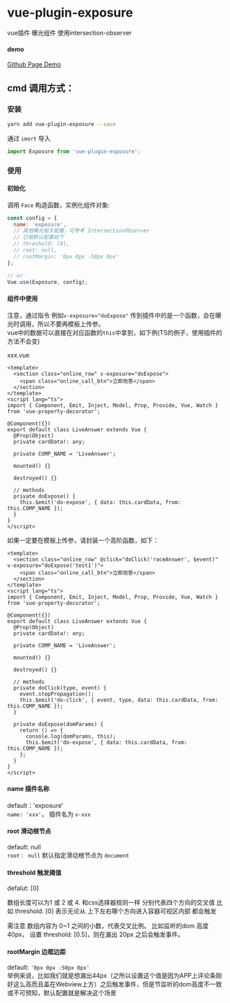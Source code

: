 # vue-plugin-exposure  
vue插件 曝光组件 使用intersection-observer  


#### demo  

<a href="https://nowheretorun.github.io/vue-plugin-exposure/dist/demo/" target="blank">Github Page Demo</a>


## cmd 调用方式：

### 安装

```bash
yarn add vue-plugin-exposure --save
```

通过 `imort` 导入

```javascript
import Exposure from 'vue-plugin-exposure';
```

### 使用

#### 初始化  

调用 `Face` 构造函数，实例化组件对象:

```javascript
const config = {
  name: 'exposure',
  // 其他曝光相关配置，可参考 IntersectionObserver
  // 已做默认配置如下
  // threshold: [0],
  // root: null,
  // rootMargin: '0px 0px -50px 0px'
};

// or
Vue.use(Exposure, config);
```

#### 组件中使用    
注意，通过指令 例如`v-exposure="doExpose"` 传到插件中的是一个函数，会在曝光时调用，所以不要再模板上传参。  
vue中的数据可以直接在对应函数的`this`中拿到，如下例(TS的例子，使用插件的方法不会变)  

xxx.vue  
```
<template>
  <section class="online_row" v-exposure="doExpose">
    <span class="online_call_btn">立即抢答</span>
  </section>
</template>
<script lang="ts">
import { Component, Emit, Inject, Model, Prop, Provide, Vue, Watch } from 'vue-property-decorator';

@Component({})
export default class LiveAnswer extends Vue {
  @Prop(Object)
  private cardData!: any;

  private COMP_NAME = 'LiveAnswer';

  mounted() {}

  destroyed() {}

  // methods
  private doExpose() {
    this.$emit('do-expose', { data: this.cardData, from: this.COMP_NAME });
  }
}
</script>

```


如果一定要在模板上传参，请封装一个高阶函数，如下：  
```
<template>
  <section class="online_row" @click="doClick('raceAnswer', $event)" v-exposure="doExpose('test1')">
    <span class="online_call_btn">立即抢答</span>
  </section>
</template>
<script lang="ts">
import { Component, Emit, Inject, Model, Prop, Provide, Vue, Watch } from 'vue-property-decorator';

@Component({})
export default class LiveAnswer extends Vue {
  @Prop(Object)
  private cardData!: any;

  private COMP_NAME = 'LiveAnswer';

  mounted() {}

  destroyed() {}

  // methods
  private doClick(type, event) {
    event.stopPropagation();
    this.$emit('do-click', { event, type, data: this.cardData, from: this.COMP_NAME });
  }

  private doExpose(domParams) {
    return () => {
      console.log(domParams, this);
      this.$emit('do-expose', { data: this.cardData, from: this.COMP_NAME });
    };
  }
}
</script>
```

#### name 插件名称  
default：'exposure'  
`name: 'xxx'`， 插件名为 `v-xxx`

#### root 滑动根节点   
default: null  
`root： null` 默认指定滑动根节点为 `document`

#### threshold 触发阈值  
defalut: [0]  

数组长度可以为1 或 2 或 4.
和css选择器规则一样 分别代表四个方向的交叉值
比如 threshold: [0] 表示无论从 上下左右哪个方向进入容器可视区内部 都会触发

需注意 数组内容为 0~1 之间的小数，代表交叉比例。
比如监听的dom 高度40px， 设置 threshold: [0.5]，则在漏出 20px 之后会触发事件。  

#### rootMargin 边框边距  
default: `'0px 0px -50px 0px'`  
举例来说，比如我们就是想漏出44px（之所以设置这个值是因为APP上评论条刚好这么高而且盖在Webview上方）之后触发事件，但是节监听的dom高度不一致或不可预知，默认配置就是解决这个场景

